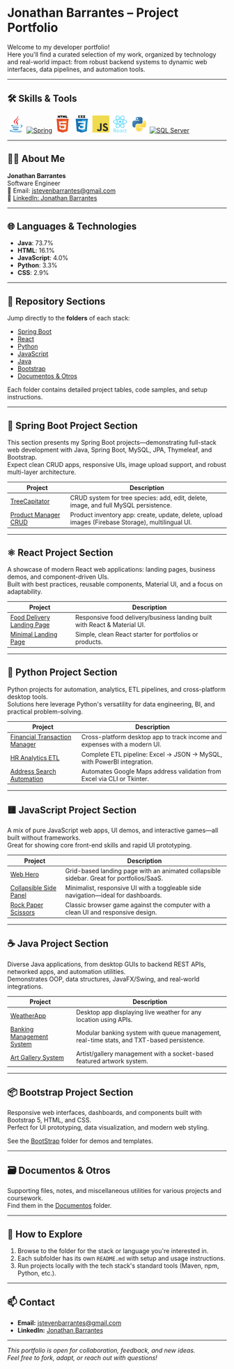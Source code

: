 # Jonathan Barrantes – Project Portfolio

Welcome to my developer portfolio!  
Here you'll find a curated selection of my work, organized by technology and real-world impact: from robust backend systems to dynamic web interfaces, data pipelines, and automation tools.

---

## 🛠️ Skills & Tools

<p align="left">
  <a href="https://www.java.com/"><img src="https://raw.githubusercontent.com/devicons/devicon/master/icons/java/java-original.svg" alt="Java" width="40" height="40"/></a>
  <a href="https://spring.io/"><img src="https://www.vectorlogo.zone/logos/springio/springio-icon.svg" alt="Spring" width="40" height="40"/></a>
  <a href="https://developer.mozilla.org/en-US/docs/Web/HTML"><img src="https://raw.githubusercontent.com/devicons/devicon/master/icons/html5/html5-original-wordmark.svg" alt="HTML5" width="40" height="40"/></a>
  <a href="https://developer.mozilla.org/en-US/docs/Web/CSS"><img src="https://raw.githubusercontent.com/devicons/devicon/master/icons/css3/css3-original-wordmark.svg" alt="CSS3" width="40" height="40"/></a>
  <a href="https://www.javascript.com/"><img src="https://raw.githubusercontent.com/devicons/devicon/master/icons/javascript/javascript-original.svg" alt="JavaScript" width="40" height="40"/></a>
  <a href="https://reactjs.org/"><img src="https://raw.githubusercontent.com/devicons/devicon/master/icons/react/react-original-wordmark.svg" alt="React" width="40" height="40"/></a>
  <a href="https://www.python.org/"><img src="https://raw.githubusercontent.com/devicons/devicon/master/icons/python/python-original.svg" alt="Python" width="40" height="40"/></a>
  <a href="https://www.microsoft.com/sql-server"><img src="https://www.svgrepo.com/show/303229/microsoft-sql-server-logo.svg" alt="SQL Server" width="40" height="40"/></a>
</p>

---

## 🧑‍💻 About Me

**Jonathan Barrantes**  
Software Engineer  
📧 Email: jstevenbarrantes@gmail.com  
🔗 [LinkedIn: Jonathan Barrantes](https://www.linkedin.com/in/jonathan-barrantes/)

---

## 🌐 Languages & Technologies

- **Java**: 73.7%
- **HTML**: 16.1%
- **JavaScript**: 4.0%
- **Python**: 3.3%
- **CSS**: 2.9%

---

## 📂 Repository Sections

Jump directly to the **folders** of each stack:

- [Spring Boot](./SpringBoot/)
- [React](./React/)
- [Python](./Python/)
- [JavaScript](./JavaScript/)
- [Java](./Java/)
- [Bootstrap](./BootStrap/)
- [Documentos & Otros](./Documentos/)

Each folder contains detailed project tables, code samples, and setup instructions.

---

## 🌿 Spring Boot Project Section

This section presents my Spring Boot projects—demonstrating full-stack web development with Java, Spring Boot, MySQL, JPA, Thymeleaf, and Bootstrap.  
Expect clean CRUD apps, responsive UIs, image upload support, and robust multi-layer architecture.

| Project | Description |
|---------|-------------|
| [TreeCapitator](./SpringBoot/TreeCapitator) | CRUD system for tree species: add, edit, delete, image, and full MySQL persistence. |
| [Product Manager CRUD](./SpringBoot/Firebase-Project) | Product inventory app: create, update, delete, upload images (Firebase Storage), multilingual UI. |

---

## ⚛️ React Project Section

A showcase of modern React web applications: landing pages, business demos, and component-driven UIs.  
Built with best practices, reusable components, Material UI, and a focus on adaptability.

| Project | Description |
|---------|-------------|
| [Food Delivery Landing Page](./React/SimpleLanding) | Responsive food delivery/business landing built with React & Material UI. |
| [Minimal Landing Page](./React/LandingHero) | Simple, clean React starter for portfolios or products. |

---

## 🐍 Python Project Section

Python projects for automation, analytics, ETL pipelines, and cross-platform desktop tools.  
Solutions here leverage Python's versatility for data engineering, BI, and practical problem-solving.

| Project | Description |
|---------|-------------|
| [Financial Transaction Manager](./Python/Transaction-Manager) | Cross-platform desktop app to track income and expenses with a modern UI. |
| [HR Analytics ETL](./Python/SQL-ETL) | Complete ETL pipeline: Excel → JSON → MySQL, with PowerBI integration. |
| [Address Search Automation](./Python/Pandas-WeBrowser) | Automates Google Maps address validation from Excel via CLI or Tkinter. |

---

## 🟨 JavaScript Project Section

A mix of pure JavaScript web apps, UI demos, and interactive games—all built without frameworks.  
Great for showing core front-end skills and rapid UI prototyping.

| Project | Description |
|---------|-------------|
| [Web Hero](./JavaScript/Web-Hero) | Grid-based landing page with an animated collapsible sidebar. Great for portfolios/SaaS. |
| [Collapsible Side Panel](./JavaScript/Acordion) | Minimalist, responsive UI with a toggleable side navigation—ideal for dashboards. |
| [Rock Paper Scissors](./JavaScript/Rock-Paper-Scissors) | Classic browser game against the computer with a clean UI and responsive design. |

---

## ☕ Java Project Section

Diverse Java applications, from desktop GUIs to backend REST APIs, networked apps, and automation utilities.  
Demonstrates OOP, data structures, JavaFX/Swing, and real-world integrations.

| Project | Description |
|---------|-------------|
| [WeatherApp](./Java/WeatherApp) | Desktop app displaying live weather for any location using APIs. |
| [Banking Management System](./Java/BankManager) | Modular banking system with queue management, real-time stats, and TXT-based persistence. |
| [Art Gallery System](./Java/SGA) | Artist/gallery management with a socket-based featured artwork system. |

---

## 📦 Bootstrap Project Section

Responsive web interfaces, dashboards, and components built with Bootstrap 5, HTML, and CSS.  
Perfect for UI prototyping, data visualization, and modern web styling.

See the [BootStrap](./BootStrap/) folder for demos and templates.

---

## 🗃️ Documentos & Otros

Supporting files, notes, and miscellaneous utilities for various projects and coursework.  
Find them in the [Documentos](./Documentos/) folder.

---

## 🚀 How to Explore

1. Browse to the folder for the stack or language you're interested in.
2. Each subfolder has its own `README.md` with setup and usage instructions.
3. Run projects locally with the tech stack's standard tools (Maven, npm, Python, etc.).

---

## 📫 Contact

- **Email:** jstevenbarrantes@gmail.com
- **LinkedIn:** [Jonathan Barrantes](https://www.linkedin.com/in/jonathan-barrantes/)

---

_This portfolio is open for collaboration, feedback, and new ideas.  
Feel free to fork, adapt, or reach out with questions!_
